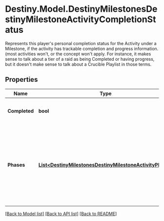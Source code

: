 # Destiny.Model.DestinyMilestonesDestinyMilestoneActivityCompletionStatus
Represents this player's personal completion status for the Activity under a Milestone, if the activity has trackable completion and progress information. (most activities won't, or the concept won't apply. For instance, it makes sense to talk about a tier of a raid as being Completed or having progress, but it doesn't make sense to talk about a Crucible Playlist in those terms.

## Properties

Name | Type | Description | Notes
------------ | ------------- | ------------- | -------------
**Completed** | **bool** | If the activity has been \&quot;completed\&quot;, that information will be returned here. | [optional] 
**Phases** | [**List&lt;DestinyMilestonesDestinyMilestoneActivityPhase&gt;**](DestinyMilestonesDestinyMilestoneActivityPhase.md) | If the Activity has discrete \&quot;phases\&quot; that we can track, that info will be here. Otherwise, this value will be NULL. Note that this is a list and not a dictionary: the order implies the ascending order of phases or progression in this activity. | [optional] 

[[Back to Model list]](../README.md#documentation-for-models) [[Back to API list]](../README.md#documentation-for-api-endpoints) [[Back to README]](../README.md)

